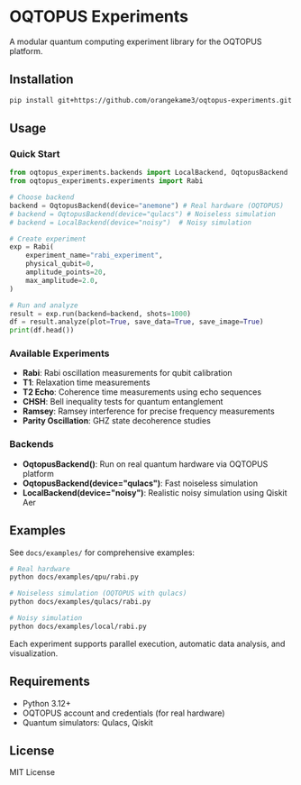 # OQTOPUS Experiments

A modular quantum computing experiment library for the OQTOPUS platform.

## Installation

```bash
pip install git+https://github.com/orangekame3/oqtopus-experiments.git
```

## Usage

### Quick Start

```python
from oqtopus_experiments.backends import LocalBackend, OqtopusBackend
from oqtopus_experiments.experiments import Rabi

# Choose backend
backend = OqtopusBackend(device="anemone") # Real hardware (OQTOPUS)
# backend = OqtopusBackend(device="qulacs") # Noiseless simulation
# backend = LocalBackend(device="noisy")  # Noisy simulation

# Create experiment
exp = Rabi(
    experiment_name="rabi_experiment",
    physical_qubit=0,
    amplitude_points=20,
    max_amplitude=2.0,
)

# Run and analyze
result = exp.run(backend=backend, shots=1000)
df = result.analyze(plot=True, save_data=True, save_image=True)
print(df.head())
```

### Available Experiments

- **Rabi**: Rabi oscillation measurements for qubit calibration
- **T1**: Relaxation time measurements
- **T2 Echo**: Coherence time measurements using echo sequences
- **CHSH**: Bell inequality tests for quantum entanglement
- **Ramsey**: Ramsey interference for precise frequency measurements
- **Parity Oscillation**: GHZ state decoherence studies

### Backends

- **OqtopusBackend()**: Run on real quantum hardware via OQTOPUS platform
- **OqtopusBackend(device="qulacs")**: Fast noiseless simulation
- **LocalBackend(device="noisy")**: Realistic noisy simulation using Qiskit Aer

## Examples

See `docs/examples/` for comprehensive examples:

```bash
# Real hardware
python docs/examples/qpu/rabi.py

# Noiseless simulation (OQTOPUS with qulacs)
python docs/examples/qulacs/rabi.py

# Noisy simulation
python docs/examples/local/rabi.py
```

Each experiment supports parallel execution, automatic data analysis, and visualization.

## Requirements

- Python 3.12+
- OQTOPUS account and credentials (for real hardware)
- Quantum simulators: Qulacs, Qiskit

## License

MIT License
